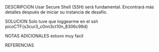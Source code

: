 
DESCRIPCION
Usar Secure Shell (SSH) será fundamental.
Encontrará más detalles después de iniciar su instancia de desafío.

SOLUCION
Solo tuve que loggearme en el ssh
picoCTF{s3cur3_c0nn3ct10n_8306c99d}

NOTAS ADICIONALES
estuvo muy facil

REFERENCIAS